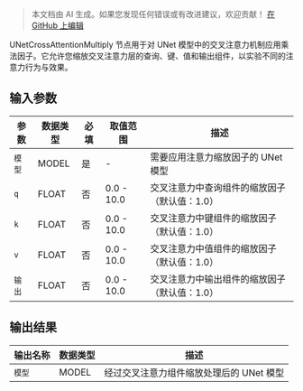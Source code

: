 > 本文档由 AI 生成。如果您发现任何错误或有改进建议，欢迎贡献！ [在 GitHub 上编辑](https://github.com/Comfy-Org/embedded-docs/blob/main/comfyui_embedded_docs/docs/UNetCrossAttentionMultiply/zh.md)

UNetCrossAttentionMultiply 节点用于对 UNet 模型中的交叉注意力机制应用乘法因子。它允许您缩放交叉注意力层的查询、键、值和输出组件，以实验不同的注意力行为与效果。

## 输入参数

| 参数 | 数据类型 | 必填 | 取值范围 | 描述 |
|------|-----------|------|----------|------|
| `模型` | MODEL | 是 | - | 需要应用注意力缩放因子的 UNet 模型 |
| `q` | FLOAT | 否 | 0.0 - 10.0 | 交叉注意力中查询组件的缩放因子（默认值：1.0） |
| `k` | FLOAT | 否 | 0.0 - 10.0 | 交叉注意力中键组件的缩放因子（默认值：1.0） |
| `v` | FLOAT | 否 | 0.0 - 10.0 | 交叉注意力中值组件的缩放因子（默认值：1.0） |
| `输出` | FLOAT | 否 | 0.0 - 10.0 | 交叉注意力中输出组件的缩放因子（默认值：1.0） |

## 输出结果

| 输出名称 | 数据类型 | 描述 |
|----------|-----------|------|
| `模型` | MODEL | 经过交叉注意力组件缩放处理后的 UNet 模型 |
